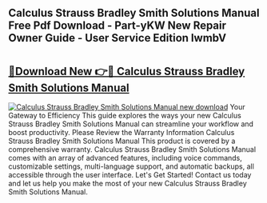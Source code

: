 ## Calculus Strauss Bradley Smith Solutions Manual Free Pdf Download - Part-yKW New Repair Owner Guide - User Service Edition lwmbV

# <h2><a href="http://bc6047.oget.top/?id=Calculus+Strauss+Bradley+Smith+Solutions+Manual">🔗Download New 👉🔴 Calculus Strauss Bradley Smith Solutions Manual</a></h2>

[![Calculus Strauss Bradley Smith Solutions Manual new download](https://i.imgur.com/5g1atiW.png)](http://bc6047.oget.top/?id=Calculus+Strauss+Bradley+Smith+Solutions+Manual)
Your Gateway to Efficiency This guide explores the ways your new Calculus Strauss Bradley Smith Solutions Manual can streamline your workflow and boost productivity. Please Review the Warranty Information Calculus Strauss Bradley Smith Solutions Manual This product is covered by a comprehensive warranty. Calculus Strauss Bradley Smith Solutions Manual comes with an array of advanced features, including voice commands, customizable settings, multi-language support, and automatic backups, all accessible through the user interface. Let's Get Started! Contact us today and let us help you make the most of your new Calculus Strauss Bradley Smith Solutions Manual.
